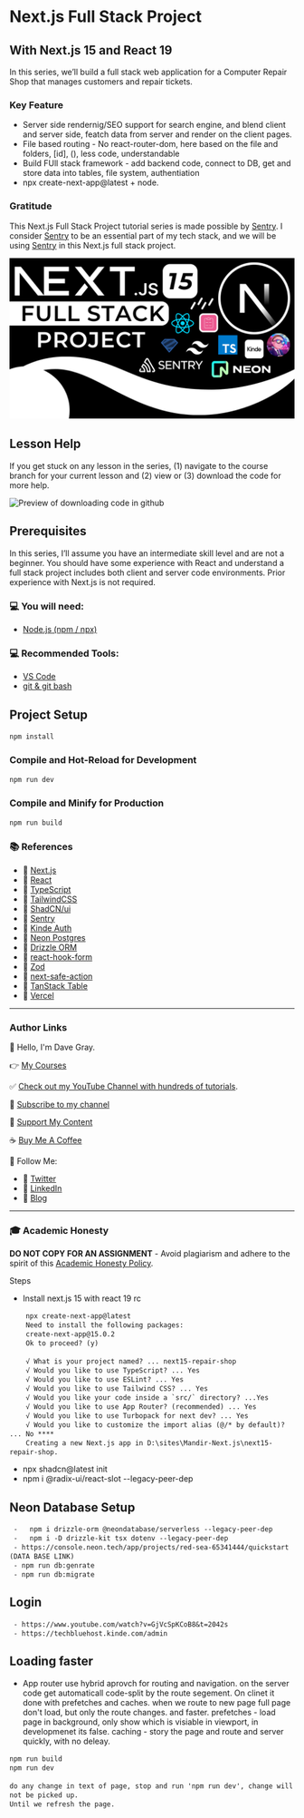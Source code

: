 # Next.js Full Stack Project

## With Next.js 15 and React 19

In this series, we’ll build a full stack web application for a Computer Repair Shop that manages customers and repair tickets.

### Key Feature
 - Server side rendernig/SEO support for search engine, and blend client and server side, featch data from server and render on the client pages.
 - File based routing - No react-router-dom, here based on the file and folders, [id], (), less code, understandable
 - Build FUll stack framework - add backend code, connect to DB, get and store data into tables,  file system, authentiation
 - npx create-next-app@latest  + node.

### Gratitude 

This Next.js Full Stack Project tutorial series is made possible by [Sentry](https://bit.ly/try-sentry-dg). I consider [Sentry](https://bit.ly/try-sentry-dg) to be an essential part of my tech stack, and we will be using [Sentry](https://bit.ly/try-sentry-dg) in this Next.js full stack project.

![Next.js Full Stack Project](./readme-banner.png?raw=true)

## Lesson Help
If you get stuck on any lesson in the series, (1) navigate to the course branch for your current lesson and (2) view or (3) download the code for more help.

![Preview of downloading code in github](./github.png?raw=true)

## Prerequisites
In this series, I’ll assume you have an intermediate skill level and are not a beginner. You should have some experience with React and understand a full stack project includes both client and server code environments. Prior experience with Next.js is not required.

### 💻 You will need:
- [Node.js (npm / npx)](https://nodejs.org/)

### 💻 Recommended Tools:
- [VS Code](https://code.visualstudio.com/)
- [git & git bash](https://git-scm.com/)

## Project Setup

```sh
npm install
```

### Compile and Hot-Reload for Development

```sh
npm run dev
```

### Compile and Minify for Production

```sh
npm run build
```

### 📚 References
- 🔗 [Next.js](https://nextjs.org/)
- 🔗 [React](https://react.dev/)
- 🔗 [TypeScript](https://www.typescriptlang.org/)
- 🔗 [TailwindCSS](https://tailwindcss.com/)
- 🔗 [ShadCN/ui](https://ui.shadcn.com/)
- 🔗 [Sentry](https://bit.ly/sentry-docs-dg)
- 🔗 [Kinde Auth](https://kinde.com/dgray-nextjsstack/)
- 🔗 [Neon Postgres](https://fyi.neon.tech/davegray)
- 🔗 [Drizzle ORM](https://orm.drizzle.team/)
- 🔗 [react-hook-form](https://react-hook-form.com/)
- 🔗 [Zod](https://zod.dev/)
- 🔗 [next-safe-action](https://next-safe-action.dev/)
- 🔗 [TanStack Table](https://tanstack.com/table/latest)
- 🔗 [Vercel](https://vercel.com/home)

---

### Author Links

👋 Hello, I'm Dave Gray.

👉 [My Courses](https://courses.devesh.codes/)

✅ [Check out my YouTube Channel with hundreds of tutorials](https://www.youtube.com/watch?v=djDgTYrFMAY&t=559s).

🚩 [Subscribe to my channel](https://bit.ly/3nGHmNn)

💖 [Support My Content](https://patreon.com/devesh)

☕ [Buy Me A Coffee](https://buymeacoffee.com/devesh)

🚀 Follow Me:

- 🔗 [Twitter](https://twitter.com/devesh)
- 🔗 [LinkedIn](https://www.linkedin.com/in/devesh/)
- 🔗 [Blog](https://devesh)

---

### 🎓 Academic Honesty

**DO NOT COPY FOR AN ASSIGNMENT** - Avoid plagiarism and adhere to the spirit of this [Academic Honesty Policy](https://www.freecodecamp.org/news/academic-honesty-policy/).


Steps
 - Install next.js 15 with react 19 rc
```
    npx create-next-app@latest
    Need to install the following packages:
    create-next-app@15.0.2
    Ok to proceed? (y)

    √ What is your project named? ... next15-repair-shop
    √ Would you like to use TypeScript? ... Yes
    √ Would you like to use ESLint? ... Yes
    √ Would you like to use Tailwind CSS? ... Yes
    √ Would you like your code inside a `src/` directory? ...Yes
    √ Would you like to use App Router? (recommended) ... Yes
    √ Would you like to use Turbopack for next dev? ... Yes
    √ Would you like to customize the import alias (@/* by default)? ... No ****
    Creating a new Next.js app in D:\sites\Mandir-Next.js\next15-repair-shop.
```
 -  npx shadcn@latest init
 -  npm i @radix-ui/react-slot --legacy-peer-dep


## Neon Database Setup

```
 -   npm i drizzle-orm @neondatabase/serverless --legacy-peer-dep
 -   npm i -D drizzle-kit tsx dotenv --legacy-peer-dep
 - https://console.neon.tech/app/projects/red-sea-65341444/quickstart (DATA BASE LINK)
 - npm run db:genrate
 - npm run db:migrate

```

## Login 
```
 - https://www.youtube.com/watch?v=GjVcSpKCoB8&t=2042s
 - https://techbluehost.kinde.com/admin

```

## Loading faster
 - App router use hybrid aprovch for routing and navigation. on the server code get automaticall code-split by the route segement. On clinet it done with prefetches and caches. 
 when we route to new page full page don't load, but only the route changes. and faster.
 prefetches - load page in background, only show which is visiable in viewport, in developmenet its false. 
 caching - story the page and route and server quickly, with no deleay. 

 ```
 npm run build
 npm run dev

 do any change in text of page, stop and run 'npm run dev', change will not be picked up.
 Until we refresh the page.

 ```